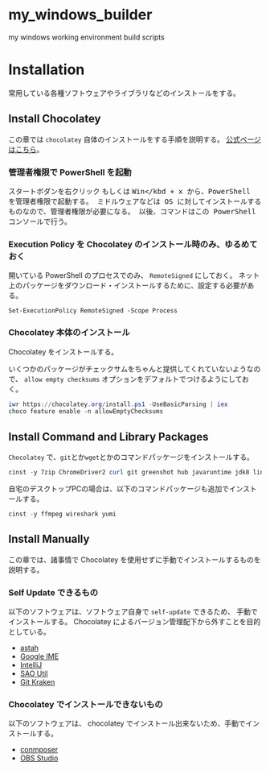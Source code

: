 # my_windows_builder
my windows working environment build scripts

# Installation
常用している各種ソフトウェアやライブラリなどのインストールをする。

## Install Chocolatey
この章では `chocolatey` 自体のインストールをする手順を説明する。
[公式ページはこちら](https://chocolatey.org/install)。

### 管理者権限で PowerShell を起動
スタートボダンを右クリック もしくは <kbd>Win</kbd + <kbd>x</kbd> から、PowerShell を管理者権限で起動する。
ミドルウェアなどは OS に対してインストールするものなので、管理者権限が必要になる。
以後、コマンドはこの PowerShell コンソールで行う。

### Execution Policy を Chocolatey のインストール時のみ、ゆるめておく
開いている PowerShell のプロセスでのみ、 `RemoteSigned` にしておく。
ネット上のパッケージをダウンロード・インストールするために、設定する必要がある。

```posershell
Set-ExecutionPolicy RemoteSigned -Scope Process
```

### Chocolatey 本体のインストール
Chocolatey をインストールする。

いくつかのパッケージがチェックサムをちゃんと提供してくれていないようなので、
`allow empty checksums` オプションをデフォルトでつけるようにしておく。

```powershell
iwr https://chocolatey.org/install.ps1 -UseBasicParsing | iex
choco feature enable -n allowEmptyChecksums
```

## Install Command and Library Packages
`Chocolatey` で、`git`とか`wget`とかのコマンドパッケージをインストールする。

```powershell
cinst -y 7zip ChromeDriver2 curl git greenshot hub javaruntime jdk8 linkshellextension mysql MySql.Utilities mysql.workbench nodejs notepadplusplus plantuml php putty.portable python rsync ruby screentogif SQLite sqlite.analyzer sqlite.shell sysinternals vagrant virtualbox vlc wget whois winmerge-jp
```

自宅のデスクトップPCの場合は、以下のコマンドパッケージも追加でインストールする。

```powershell
cinst -y ffmpeg wireshark yumi
```

## Install Manually
この章では、諸事情で Chocolatey を使用せずに手動でインストールするものを説明する。

### Self Update できるもの
以下のソフトウェアは、ソフトウェア自身で `self-update` できるため、 手動でインストールする。
Chocolatey によるバージョン管理配下から外すことを目的としている。

* [astah](http://astah.change-vision.com/ja/)
* [Google IME](https://www.google.co.jp/ime/)
* [IntelliJ](https://www.jetbrains.com/)
* [SAO Util](http://www.gpbeta.com/ja/post/develop/sao-utils/)
* [Git Kraken](https://www.gitkraken.com/)

### Chocolatey でインストールできないもの
以下のソフトウェアは、 chocolatey でインストール出来ないため、手動でインストールする。

* [conmposer](https://getcomposer.org/)
* [OBS Studio](https://obsproject.com/)
